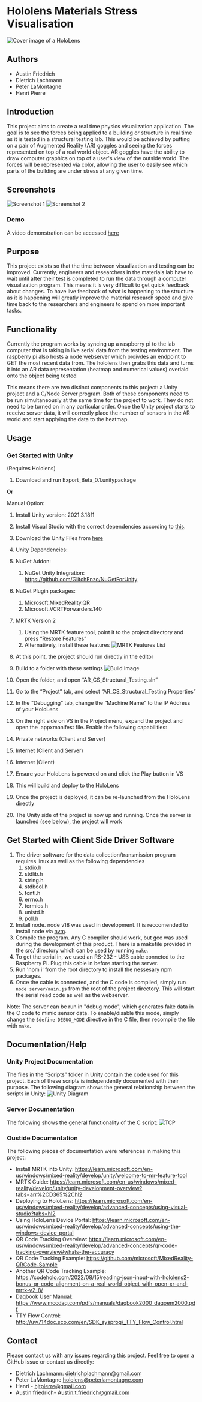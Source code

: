 # Hololens Materials Stress Visualisation

![Cover image of a HoloLens](screenshots/cover.png)

## Authors

- Austin Friedrich
- Dietrich Lachmann
- Peter LaMontagne
- Henri Pierre

## Introduction

This project aims to create a real time physics visualization application. The goal is to see the forces being applied to a building or
structure in real time as it is tested in a structural testing lab. This would be achieved by putting on a pair of Augmented Reality (AR)
goggles and seeing the forces represented on top of a real world object. AR goggles have the ability to draw computer graphics on top of
a user's view of the outside world. The forces will be represented via color, allowing the user to easily see which parts of the building
are under stress at any given time.

## Screenshots

![Screenshot 1](screenshots/screenshot_1.png)
![Screenshot 2](screenshots/screenshot_2.png)

### Demo

A video demonstration can be accessed [here](https://media.oregonstate.edu/media/t/1_ddj6zb36)

## Purpose

This project exists so that the time between visualization and testing can be improved. Currently, engineers and researchers
in the materials lab have to wait until after their test is completed to run the data through a computer visualization program.
This means it is very difficult to get quick feedback about changes. To have live feedback of what is happening to the structure
as it is happening will greatly improve the material research speed and give time back to the researchers and engineers to spend
on more important tasks.

## Functionality

Currently the program works by syncing up a raspberry pi to the lab computer that is taking in live serial data from the testing environment. 
The raspberry pi also hosts a node webserver which proivdes an endpoint to GET the most
recent data from. 
The hololens then grabs this data and turns it into an AR data representation (heatmap and numerical values) overlaid onto the object being tested

This means there are two distinct components to this project: a Unity project and a C/Node Server program. Both of these components
need to be run simultaneously at the same time for the project to work. They do not need to be turned on in any particular order.
Once the Unity project starts to receive server data, it will correctly place the number of sensors in the AR world and start applying
the data to the heatmap.

## Usage

### Get Started with Unity

(Requires Hololens)

1. Download and run Export_Beta_0.1.unitypackage

**Or**

Manual Option:

1. Install Unity version: 2021.3.18f1
2. Install Visual Studio with the correct dependencies according to [this](https://learn.microsoft.com/en-us/windows/mixed-reality/develop/install-the-tools#installation-checklist).
3. Download the Unity Files from [here](https://drive.google.com/file/d/1LzIgh8ygWYbkyFkig1FuCX5lFI8wVHlr/view?usp=share_link)
4. Unity Dependencies:
5. NuGet Addon:
   1. NuGet Unity Integration: https://github.com/GlitchEnzo/NuGetForUnity
6. NuGet Plugin packages:
   1. Microsoft.MixedReality.QR
   2. Microsoft.VCRTForwarders.140
7. MRTK Version 2

   1. Using the MRTK feature tool, point it to the project directory and press “Restore Features”
   2. Alternatively, install these features ![MRTK Features List](screenshots/mrtk.png)

8. At this point, the project should run directly in the editor
9. Build to a folder with these settings ![Build Image](screenshots/build.png)

10. Open the folder, and open “AR_CS_Structural_Testing.sln”
11. Go to the “Project” tab, and select “AR_CS_Structural_Testing Properties”
12. In the “Debugging” tab, change the “Machine Name” to the IP Address of your HoloLens
13. On the right side on VS in the Project menu, expand the project and open the .appxmanifest file. Enable the following capabilities:
14. Private networks (Client and Server)
15. Internet (Client and Server)
16. Internet (Client)
17. Ensure your HoloLens is powered on and click the Play button in VS
18. This will build and deploy to the HoloLens
19. Once the project is deployed, it can be re-launched from the HoloLens directly
20. The Unity side of the project is now up and running. Once the server is launched (see below), the project will work

## Get Started with Client Side Driver Software

1. The driver software for the data collection/transmission program requires linux as well as the following dependencies
   1. stdio.h
   2. stdlib.h
   3. string.h
   4. stdbool.h
   5. fcntl.h
   6. errno.h
   7. termios.h
   8. unistd.h
   9. poll.h
3. Install node. node v18 was used in development. It is reccomended to install node via [nvm](https://github.com/nvm-sh/nvm).
4. Compile the program. Any C compiler should work, but gcc was used during the development of this product. There is a makefile provided in the src/ directory which can be used by running `make`.
5. To get the serial in, we used an RS-232 - USB cable conneted to the Raspberry Pi. Plug this cable in before starting the server.
6. Run 'npm i' from the root directory to install the nessesary npm packages.
7. Once the cable is connected, and the C code is compiled, simply run `node server/main.js` from the root of the project directory. This will start the serial read code as well as the webserver.

Note: The server can be run in "debug mode", which generates fake data in the C code to mimic sensor data. To enable/disable this mode, simply change the `$define DEBUG_MODE` directive in the C file, then recompile the file with `make`.

## Documentation/Help

### Unity Project Documentation

The files in the “Scripts” folder in Unity contain the code used for this project. Each of these scripts is independently documented
with their purpose. The following diagram shows the general relationship between the scripts in Unity:
![Unity Diagram](screenshots/unity.png)

### Server Documentation

The following shows the general functionality of the C script:
![TCP](screenshots/tcp.png)

### Oustide Documentation

The following pieces of documentation were references in making this project:

- Install MRTK into Unity: https://learn.microsoft.com/en-us/windows/mixed-reality/develop/unity/welcome-to-mr-feature-tool
- MRTK Guide: https://learn.microsoft.com/en-us/windows/mixed-reality/develop/unity/unity-development-overview?tabs=arr%2CD365%2Chl2
- Deploying to HoloLens: https://learn.microsoft.com/en-us/windows/mixed-reality/develop/advanced-concepts/using-visual-studio?tabs=hl2
- Using HoloLens Device Portal: https://learn.microsoft.com/en-us/windows/mixed-reality/develop/advanced-concepts/using-the-windows-device-portal
- QR Code Tracking Overview: https://learn.microsoft.com/en-us/windows/mixed-reality/develop/advanced-concepts/qr-code-tracking-overview#whats-the-accuracy
- QR Code Tracking Example: https://github.com/microsoft/MixedReality-QRCode-Sample
- Another QR Code Tracking Example: https://codeholo.com/2022/08/15/reading-json-input-with-hololens2-bonus-qr-code-alignment-on-a-real-world-object-with-open-xr-and-mrtk-v2-8/
- Daqbook User Manual: https://www.mccdaq.com/pdfs/manuals/daqbook2000_daqoem2000.pdf
- TTY Flow Control: http://uw714doc.sco.com/en/SDK_sysprog/_TTY_Flow_Control.html

## Contact

Please contact us with any issues regarding this project. Feel free to open a GitHub issue or contact us directly:

- Dietrich Lachmann: dietrichplachmann@gmail.com
- Peter LaMontagne hololens@peterlamontagne.com
- Henri - hjtpierre@gmail.com
- Austin friedrich- Austin.t.friedrich@gmail.com
